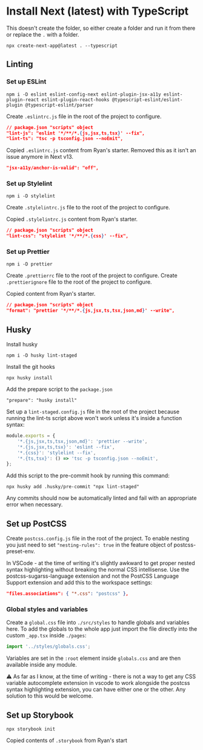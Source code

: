 # Install Next (latest) with TypeScript

This doesn't create the folder, so either create a folder and run it from there or replace the `.` with a folder.

```node
npx create-next-app@latest . --typescript
```

## Linting

### Set up ESLint

```node
npm i -D eslint eslint-config-next eslint-plugin-jsx-a11y eslint-plugin-react eslint-plugin-react-hooks @typescript-eslint/eslint-plugin @typescript-eslint/parser
```

Create `.eslintrc.js` file in the root of the project to configure.

```json
// package.json "scripts" object
"lint-js": "eslint '*/**/*.{js,jsx,ts,tsx}' --fix",
"lint-ts": "tsc -p tsconfig.json --noEmit",
```

Copied `.eslintrc.js` content from Ryan's starter.
Removed this as it isn't an issue anymore in Next v13.

```json
"jsx-a11y/anchor-is-valid": "off",
```

### Set up Stylelint

```node
npm i -D stylelint
```

Create `.stylelintrc.js` file to the root of the project to configure.

Copied `.stylelintrc.js` content from Ryan's starter.

```json
// package.json "scripts" object
"lint-css": "stylelint '*/**/*.{css}' --fix",
```

### Set up Prettier

```node
npm i -D prettier
```

Create `.prettierrc` file to the root of the project to configure.
Create `.prettierignore` file to the root of the project to configure.

Copied content from Ryan's starter.

```json
// package.json "scripts" object
"format": "prettier '*/**/*.{js,jsx,ts,tsx,json,md}' --write",
```

## Husky

Install husky

```node
npm i -D husky lint-staged
```

Install the git hooks

```node
npx husky install
```

Add the prepare script to the `package.json`

```node
"prepare": "husky install"
```

Set up a `lint-staged.config.js` file in the root of the project because running the lint-ts script above won't work unless it's inside a function syntax:

```javascript
module.exports = {
	'*.{js,jsx,ts,tsx,json,md}': 'prettier --write',
	'*.{js,jsx,ts,tsx}': 'eslint --fix',
	'*.{css}': 'stylelint --fix',
	'*.{ts,tsx}': () => 'tsc -p tsconfig.json --noEmit',
};
```

Add this script to the pre-commit hook by running this command:

```node
npx husky add .husky/pre-commit "npx lint-staged"
```

Any commits should now be automatically linted and fail with an appropriate error when necessary.

## Set up PostCSS

Create `postcss.config.js` file in the root of the project.
To enable nesting you just need to set `"nesting-rules": true` in the feature object of postcss-preset-env.

In VSCode - at the time of writing it's slightly awkward to get proper nested syntax highlighting without breaking the normal CSS intellisense. Use the postcss-sugarss-language extension and not the PostCSS Language Support extension and add this to the workspace settings:

```json
"files.associations": { "*.css": "postcss" },
```

### Global styles and variables

Create a `global.css` file into `./src/styles` to handle globals and variables here. To add the globals to the whole app just import the file directly into the custom `_app.tsx` inside `./pages`:

```javascript
import '../styles/globals.css';
```

Variables are set in the `:root` element inside `globals.css` and are then available inside any module.

⚠️ As far as I know, at the time of writing - there is not a way to get any CSS variable autocomplete extension in vscode to work alongside the postcss syntax highlighting extension, you can have either one or the other. Any solution to this would be welcome.

## Set up Storybook

```node
npx storybook init
```

Copied contents of `.storybook` from Ryan's start
